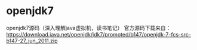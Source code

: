 # openjdk7
openjdk7源码（深入理解java虚拟机，读书笔记）
官方源码下载来自：https://download.java.net/openjdk/jdk7/promoted/b147/openjdk-7-fcs-src-b147-27_jun_2011.zip
